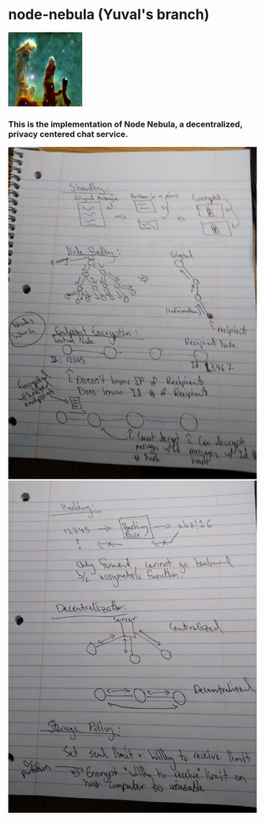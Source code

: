 # node-nebula (Yuval's branch)
<img src="assets/Node_Nebula_Concept_Art.jpg" width="150" height="150"></img>
<h3>This is the implementation of Node Nebula, a decentralized, privacy centered chat service.</h3>
<img src="assets/explanation_part_1.jpg"></img>
<img src="assets/explanation_part_2.jpg"></img>
